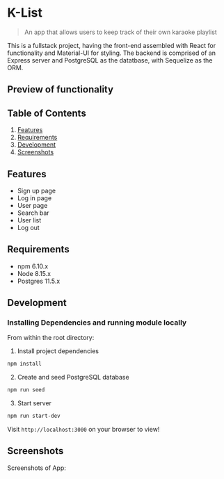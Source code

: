 # K-List

> An app that allows users to keep track of their own karaoke playlist

This is a fullstack project, having the front-end assembled with React for functionality and Material-UI for styling. The backend is comprised of an Express server and PostgreSQL as the datatbase, with Sequelize as the ORM.

## Preview of functionality

<!-- GIF demo goes here -->

## Table of Contents

1. [Features](#features)
1. [Requirements](#requirements)
1. [Development](#development)
1. [Screenshots](#screenshots)

## Features
  * Sign up page
  * Log in page
  * User page
  * Search bar
  * User list
  * Log out

## Requirements
  * npm 6.10.x
  * Node 8.15.x
  * Postgres 11.5.x

## Development

### Installing Dependencies and running module locally

From within the root directory:

1. Install project dependencies

```sh
npm install
```

2. Create and seed PostgreSQL database
```sh
npm run seed
```

3. Start server
```sh
npm run start-dev
```

Visit `http://localhost:3000` on your browser to view!

## Screenshots

Screenshots of App:

<!-- screenshots go here -->
